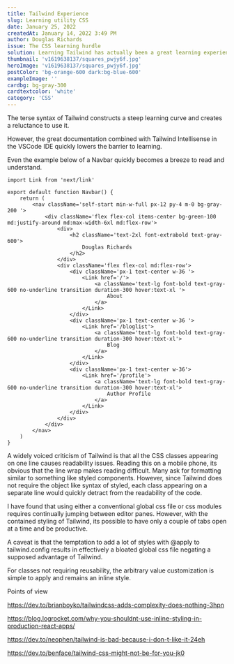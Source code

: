 ```yaml
---
title: Tailwind Experience
slug: Learning utility CSS
date: January 25, 2022
createdAt: January 14, 2022 3:49 PM
author: Douglas Richards
issue: The CSS learning hurdle
solution: Learning Tailwind has actually been a great learning experience for buiding CSS knowledge.
thumbnail: 'v1619638137/squares_pwjy6f.jpg'
heroImage: 'v1619638137/squares_pwjy6f.jpg'
postColor: 'bg-orange-600 dark:bg-blue-600'
exampleImage: ''
cardbg: bg-gray-300
cardtextcolor: 'white'
category: 'CSS'
---
```


The terse syntax of Tailwind constructs a steep learning curve and creates a reluctance to use it.

However, the great documentation combined with Tailwind Intellisense in the VSCode IDE quickly lowers the barrier to learning.

Even the example below of a Navbar quickly becomes a breeze to read and understand.

```
import Link from 'next/link'

export default function Navbar() {
	return (
		<nav className='self-start min-w-full px-12 py-4 m-0 bg-gray-200 '>
			<div className='flex flex-col items-center bg-green-100 md:justify-around md:max-width-6xl md:flex-row'>
				<div>
					<h2 className='text-2xl font-extrabold text-gray-600'>
						Douglas Richards
					</h2>
				</div>
				<div className='flex flex-col md:flex-row'>
					<div className='px-1 text-center w-36 '>
						<Link href='/'>
							<a className='text-lg font-bold text-gray-600 no-underline transition duration-300 hover:text-xl '>
								About
							</a>
						</Link>
					</div>
					<div className='px-1 text-center w-36 '>
						<Link href='/bloglist'>
							<a className='text-lg font-bold text-gray-600 no-underline transition duration-300 hover:text-xl'>
								Blog
							</a>
						</Link>
					</div>
					<div className='px-1 text-center w-36'>
						<Link href='/profile'>
							<a className='text-lg font-bold text-gray-600 no-underline transition duration-300 hover:text-xl'>
								Author Profile
							</a>
						</Link>
					</div>
				</div>
			</div>
		</nav>
	)
}
```

A widely voiced criticism of Tailwind is that all the CSS classes appearing on one line causes readability issues. Reading this on a mobile phone, its obvious that the line wrap makes reading difficult. Many ask for formatting similar to something like styled components. However, since Tailwind does not require the object like syntax of styled, each class appearing on a separate line would quickly detract from the readability of the code.

I have found that using either a conventional global css file or css modules requires continually jumping between editor panes. However, with the contained styling of Tailwind, its possible to have only a couple of tabs open at a time and be productive.

A caveat is that the temptation to add a lot of styles with @apply to tailwind.config results in effectively a bloated global css file negating a supposed advantage of Tailwind.

For classes not requiring reusability, the arbitrary value customization is simple to apply and remains an inline style.

Points of view

https://dev.to/brianboyko/tailwindcss-adds-complexity-does-nothing-3hpn

https://blog.logrocket.com/why-you-shouldnt-use-inline-styling-in-production-react-apps/

https://dev.to/neophen/tailwind-is-bad-because-i-don-t-like-it-24eh

https://dev.to/benface/tailwind-css-might-not-be-for-you-jk0
